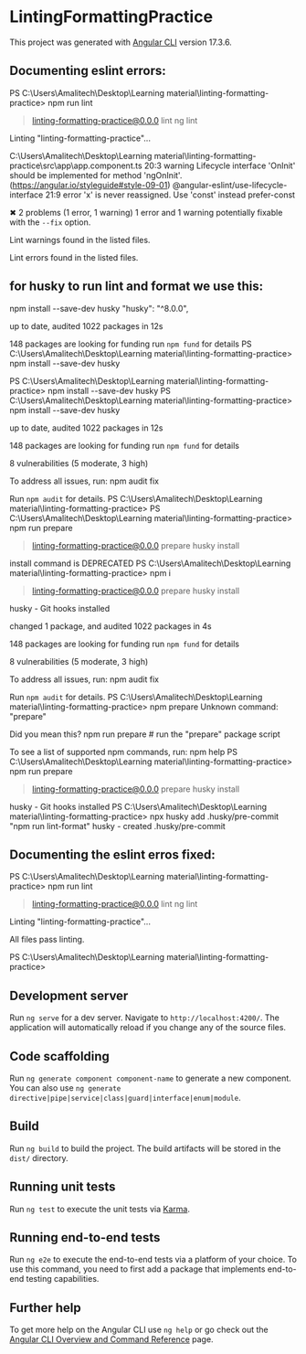# LintingFormattingPractice

This project was generated with [Angular CLI](https://github.com/angular/angular-cli) version 17.3.6.

## Documenting eslint errors:

PS C:\Users\Amalitech\Desktop\Learning material\linting-formatting-practice> npm run lint

> linting-formatting-practice@0.0.0 lint
> ng lint

Linting "linting-formatting-practice"...

C:\Users\Amalitech\Desktop\Learning material\linting-formatting-practice\src\app\app.component.ts
20:3 warning Lifecycle interface 'OnInit' should be implemented for method 'ngOnInit'. (https://angular.io/styleguide#style-09-01) @angular-eslint/use-lifecycle-interface
21:9 error 'x' is never reassigned. Use 'const' instead prefer-const

✖ 2 problems (1 error, 1 warning)
1 error and 1 warning potentially fixable with the `--fix` option.

Lint warnings found in the listed files.

Lint errors found in the listed files.

## for husky to run lint and format we use this:

npm install --save-dev husky
"husky": "^8.0.0",

up to date, audited 1022 packages in 12s

148 packages are looking for funding
run `npm fund` for details
PS C:\Users\Amalitech\Desktop\Learning material\linting-formatting-practice> npm install --save-dev husky

PS C:\Users\Amalitech\Desktop\Learning material\linting-formatting-practice> npm install --save-dev husky
PS C:\Users\Amalitech\Desktop\Learning material\linting-formatting-practice> npm install --save-dev husky

up to date, audited 1022 packages in 12s

148 packages are looking for funding
run `npm fund` for details

8 vulnerabilities (5 moderate, 3 high)

To address all issues, run:
npm audit fix

Run `npm audit` for details.
PS C:\Users\Amalitech\Desktop\Learning material\linting-formatting-practice>
PS C:\Users\Amalitech\Desktop\Learning material\linting-formatting-practice> npm run prepare

> linting-formatting-practice@0.0.0 prepare
> husky install

install command is DEPRECATED
PS C:\Users\Amalitech\Desktop\Learning material\linting-formatting-practice> npm i

> linting-formatting-practice@0.0.0 prepare
> husky install

husky - Git hooks installed

changed 1 package, and audited 1022 packages in 4s

148 packages are looking for funding
run `npm fund` for details

8 vulnerabilities (5 moderate, 3 high)

To address all issues, run:
npm audit fix

Run `npm audit` for details.
PS C:\Users\Amalitech\Desktop\Learning material\linting-formatting-practice> npm prepare
Unknown command: "prepare"

Did you mean this?
npm run prepare # run the "prepare" package script

To see a list of supported npm commands, run:
npm help
PS C:\Users\Amalitech\Desktop\Learning material\linting-formatting-practice> npm run prepare

> linting-formatting-practice@0.0.0 prepare
> husky install

husky - Git hooks installed
PS C:\Users\Amalitech\Desktop\Learning material\linting-formatting-practice> npx husky add .husky/pre-commit "npm run lint-format"
husky - created .husky/pre-commit

## Documenting the eslint erros fixed:

PS C:\Users\Amalitech\Desktop\Learning material\linting-formatting-practice> npm run lint

> linting-formatting-practice@0.0.0 lint
> ng lint

Linting "linting-formatting-practice"...

All files pass linting.

PS C:\Users\Amalitech\Desktop\Learning material\linting-formatting-practice>

## Development server

Run `ng serve` for a dev server. Navigate to `http://localhost:4200/`. The application will automatically reload if you change any of the source files.

## Code scaffolding

Run `ng generate component component-name` to generate a new component. You can also use `ng generate directive|pipe|service|class|guard|interface|enum|module`.

## Build

Run `ng build` to build the project. The build artifacts will be stored in the `dist/` directory.

## Running unit tests

Run `ng test` to execute the unit tests via [Karma](https://karma-runner.github.io).

## Running end-to-end tests

Run `ng e2e` to execute the end-to-end tests via a platform of your choice. To use this command, you need to first add a package that implements end-to-end testing capabilities.

## Further help

To get more help on the Angular CLI use `ng help` or go check out the [Angular CLI Overview and Command Reference](https://angular.io/cli) page.

